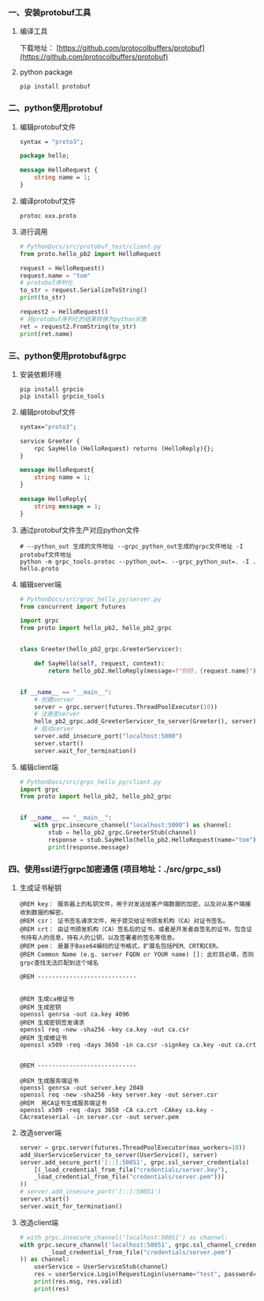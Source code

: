### 一、安装protobuf工具

1. 编译工具

    下载地址： [https://github.com/protocolbuffers/protobuf](https://github.com/protocolbuffers/protobuf)

2. python package

    `pip install protobuf`

### 二、python使用protobuf

1. 编辑protobuf文件

    ```proto
    syntax = "proto3";

    package hello;

    message HelloRequest {
        string name = 1;
    }
    ```

2. 编译protobuf文件

    ```shell
    protoc xxx.proto
    ```

3. 进行调用

    ```python
    # PythonDocs/src/protobuf_test/client.py
    from proto.hello_pb2 import HelloRequest

    request = HelloRequest()
    request.name = "tom"
    # protobuf序列化
    to_str = request.SerializeToString()
    print(to_str)

    request2 = HelloRequest()
    # 将protobuf序列化的结果转换为python对象
    ret = request2.FromString(to_str)
    print(ret.name)
    ```



### 三、python使用protobuf&grpc

1. 安装依赖环境

    ```shell
    pip install grpcio
    pip install grpcio_tools
    ```

2. 编辑protobuf文件

    ```protobuf
    syntax="proto3";

    service Greeter {
        rpc SayHello (HelloRequest) returns (HelloReply){};
    }

    message HelloRequest{
        string name = 1;
    }

    message HelloReply{
        string message = 1;
    }
    ```

3. 通过protobuf文件生产对应python文件

    ```shell
    # --python_out 生成的文件地址 --grpc_python_out生成的grpc文件地址 -I protobuf文件地址
    python -m grpc_tools.protoc --python_out=. --grpc_python_out=. -I . hello.proto
    ```

4. 编辑server端

    ```python
    # PythonDocs/src/grpc_hello_py/server.py
    from concurrent import futures

    import grpc
    from proto import hello_pb2, hello_pb2_grpc


    class Greeter(hello_pb2_grpc.GreeterServicer):

        def SayHello(self, request, context):
            return hello_pb2.HelloReply(message=f"你好，{request.name}")


    if __name__ == "__main__":
        # 创建server
        server = grpc.server(futures.ThreadPoolExecutor(10))
        # 注册至server
        hello_pb2_grpc.add_GreeterServicer_to_server(Greeter(), server)
        # 启动server
        server.add_insecure_port("localhost:5000")
        server.start()
        server.wait_for_termination()
    ```

5. 编辑client端

    ```python
    # PythonDocs/src/grpc_hello_py/client.py
    import grpc
    from proto import hello_pb2, hello_pb2_grpc


    if __name__ == "__main__":
        with grpc.insecure_channel("localhost:5000") as channel:
            stub = hello_pb2_grpc.GreeterStub(channel)
            response = stub.SayHello(hello_pb2.HelloRequest(name="tom"))
            print(response.message)
    ```

### 四、使用ssl进行grpc加密通信 (项目地址：./src/grpc_ssl)

1. 生成证书秘钥

    ```shell
    @REM key： 服务器上的私钥文件，用于对发送给客户端数据的加密，以及对从客户端接收到数据的解密。
    @REM csr： 证书签名请求文件，用于提交给证书颁发机构（CA）对证书签名。
    @REM crt： 由证书颁发机构（CA）签名后的证书，或者是开发者自签名的证书，包含证书持有人的信息，持有人的公钥，以及签署者的签名等信息。
    @REM pem： 是基于Base64编码的证书格式，扩展名包括PEM、CRT和CER。
    @REM Common Name (e.g. server FQDN or YOUR name) []: 此栏目必填，否则grpc查找无法匹配到这个域名

    @REM ----------------------------


    @REM 生成ca根证书
    @REM 生成密钥
    openssl genrsa -out ca.key 4096
    @REM 生成密钥签发请求
    openssl req -new -sha256 -key ca.key -out ca.csr
    @REM 生成根证书
    openssl x509 -req -days 3650 -in ca.csr -signkey ca.key -out ca.crt


    @REM ----------------------------

    @REM 生成服务端证书
    openssl genrsa -out server.key 2048
    openssl req -new -sha256 -key server.key -out server.csr
    @REM  用CA证书生成服务端证书
    openssl x509 -req -days 3650 -CA ca.crt -CAkey ca.key -CAcreateserial -in server.csr -out server.pem
    ```

2. 改造server端
    
    ```python
    server = grpc.server(futures.ThreadPoolExecutor(max_workers=10))
    add_UserServiceServicer_to_server(UserService(), server)
    server.add_secure_port('[::]:50051', grpc.ssl_server_credentials(
        [(_load_credential_from_file("credentials/server.key"),
        _load_credential_from_file("credentials/server.pem"))]
    ))
    # server.add_insecure_port('[::]:50051')
    server.start()
    server.wait_for_termination()
    ```

3. 改造client端

    ```python
    # with grpc.insecure_channel('localhost:50051') as channel:
    with grpc.secure_channel('localhost:50051', grpc.ssl_channel_credentials(
            _load_credential_from_file("credentials/server.pem")
    )) as channel:
        userService = UserServiceStub(channel)
        res = userService.Login(RequestLogin(username="test", password="<PASSWORD>"))
        print(res.msg, res.valid)
        print(res)
    ```